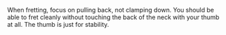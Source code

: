 
When fretting, focus on pulling back, not clamping down. You should be able to fret cleanly without touching the back of the neck with your thumb at all. The thumb is just for stability.
